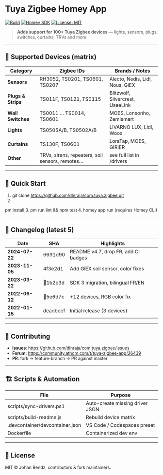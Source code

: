 ﻿# Tuya Zigbee Homey App

[![Build](https://github.com/dlnraja/com.tuya.zigbee/actions/workflows/build.yml/badge.svg)](https://github.com/dlnraja/com.tuya.zigbee/actions)
[![Homey SDK](https://img.shields.io/badge/SDK-3-blue)](https://apps.developer.homey.app/the-basics/app)
[![License: MIT](https://img.shields.io/badge/License-MIT-yellow.svg)](https://opensource.org/licenses/MIT)

> **Adds support for 100+ Tuya Zigbee devices** — lights, sensors, plugs, switches, curtains, TRVs and more.

---

## 🧩 Supported Devices (matrix)

| Category | Zigbee IDs | Brands / Notes |
|----------|------------|----------------|
| **Sensors** | RH3052, TS0201, TS0601, TS0207 | Alecto, Nedis, Lidl, Nous, GiEX |
| **Plugs & Strips** | TS011F, TS0121, TS0115 | Blitzwolf, Silvercrest, UseeLink |
| **Wall Switches** | TS0011 … TS0014, TS0601 | MOES, Lonsonho, Zemismart |
| **Lights** | TS0505A/B, TS0502A/B | LIVARNO LUX, Lidl, Woox |
| **Curtains** | TS130F, TS0601 | LoraTap, MOES, GIRIER |
| **Other** | TRVs, sirens, repeaters, soil sensors, remotes… | see full list in /drivers |

---

## 🚀 Quick Start

1. git clone https://github.com/dlnraja/com.tuya.zigbee.git
2. 
pm install
3. 
pm run lint && npm test
4. homey app run (requires Homey CLI)

---

## 📅 Changelog (latest 5)

| Date | SHA | Highlights |
|------|-----|------------|
| **2024-07-22** | 6691d90 | README v4.7, drop FR, add CI badges |
| **2023-11-05** | 4f3e2d1 | Add GiEX soil sensor, color fixes |
| **2023-03-22** | 1b2c3d | SDK 3 migration, bilingual FR/EN |
| **2022-06-12** | 5e6d7c | +12 devices, RGB color fix |
| **2022-01-15** | deadbeef | Initial release (3 devices) |

---

## 🤝 Contributing

- **Issues**: https://github.com/dlnraja/com.tuya.zigbee/issues  
- **Forum**: https://community.athom.com/t/tuya-zigbee-app/26439  
- **PR**: fork → feature-branch → PR against master

---

## 🏗️ Scripts & Automation

| File | Purpose |
|------|---------|
| scripts/sync-drivers.ps1 | Auto-create missing driver JSON |
| scripts/build-readme.js | Rebuild device matrix |
| .devcontainer/devcontainer.json | VS Code / Codespaces preset |
| Dockerfile | Containerized dev env |

---

## 📄 License

MIT © Johan Bendz, contributors & fork maintainers.
